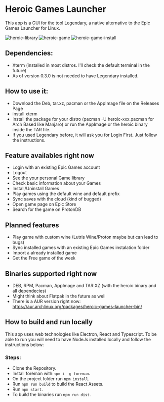 # Heroic Games Launcher

This app is a GUI for the tool [Legendary](https://github.com/derrod/legendary), a native alternative to the Epic Games Launcher for Linux.

![heroic-library](https://user-images.githubusercontent.com/26871415/103456736-384bee00-4cf9-11eb-8674-e6fe3b71be61.png)
![heroic-game](https://user-images.githubusercontent.com/26871415/103456735-37b35780-4cf9-11eb-8f07-667a86b96c6c.png)
![heroic-game-install](https://user-images.githubusercontent.com/26871415/103456734-371ac100-4cf9-11eb-8ab3-584e2b097a72.png)

## Dependencies:
- Xterm (installed in most distros. I'll check the default terminal in the future)
- As of version 0.3.0 is not needed to have Legendary installed.

## How to use it:
- Download the Deb, tar.xz, pacman or the AppImage file on the Releases Page
- install xterm
- Install the package for your distro (pacman -U heroic-xxx.pacman for Arch Based like Manjaro) or run the AppImage or the heroic binary inside the TAR file.
- If you used Legendary before, it will ask you for Login First. Just follow the instructions.

## Feature availables right now
- Login with an existing Epic Games account
- Logout
- See the your personal Game library
- Check basic information about your Games
- Install/Uninstall Games
- Play games using the default wine and default prefix
- Sync saves with the cloud (kind of bugged)
- Open game page on Epic Store
- Search for the game on ProtonDB

## Planned features
- Play game with custom wine (Lutris Wine/Proton maybe but can lead to bugs)
- Sync installed games with an existing Epic Games instalation folder
- Import a already installed game
- Get the Free game of the week

## Binaries supported right now
- DEB, RPM, Pacman, AppImage and TAR.XZ (with the heroic binary and all dependecies)
- Might think about Flatpak in the future as well
- There is a AUR version right now: https://aur.archlinux.org/packages/heroic-games-launcher-bin/

## How to build and run locally

This app uses web technologies like Electron, React and Typescript.
To be able to run you will need to have NodeJs installed locally and follow the instructions below:

### Steps:
  - Clone the Repository.
  - Install foreman with `npm i -g foreman`.
  - On the project folder run `npm install`.
  - Run `npm run build` to build the React Assets.
  - Run `npm start`.
  - To build the binaries run `npm run dist`.

